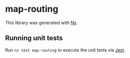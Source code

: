 # map-routing

This library was generated with [Nx](https://nx.dev).

## Running unit tests

Run `nx test map-routing` to execute the unit tests via [Jest](https://jestjs.io).
